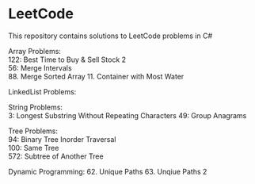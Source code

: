 # LeetCode
This repository contains solutions to LeetCode problems in C#  


Array Problems:  
122: Best Time to Buy & Sell Stock 2    
56: Merge Intervals  
88. Merge Sorted Array 
11. Container with Most Water 

LinkedList Problems:  


String Problems:  
3:  Longest Substring Without Repeating Characters
49: Group Anagrams  

Tree Problems:  
94: Binary Tree Inorder Traversal  
100: Same Tree  
572: Subtree of Another Tree 

Dynamic Programming:
62. Unique Paths
63. Unqiue Paths 2
